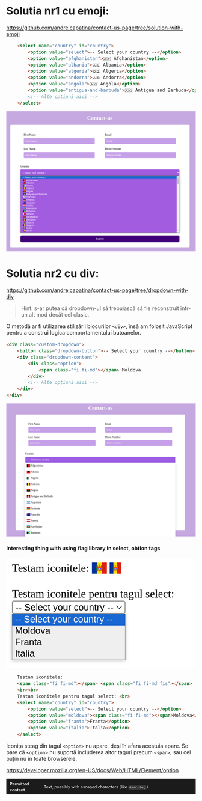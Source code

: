 # Solutia nr1 cu emoji: 
https://github.com/andreicapatina/contact-us-page/tree/solution-with-emoji

```HTML
    <select name="country" id="country">
        <option value="select">-- Select your country --</option>
        <option value="afghanistan">🇦🇫 Afghanistan</option>
        <option value="albania">🇦🇱 Albania</option>
        <option value="algeria">🇩🇿 Algeria</option>
        <option value="andorra">🇦🇩 Andorra</option>
        <option value="angola">🇦🇴 Angola</option>
        <option value="antigua-and-barbuda">🇦🇬 Antigua and Barbuda</option>
        <!-- Alte opțiuni aici -->
    </select>
```

![screenshot](./images/preview2.png)

# Solutia nr2 cu div: 
https://github.com/andreicapatina/contact-us-page/tree/dropdown-with-div

>Hint: s-ar putea că dropdown-ul să trebuiască să fie reconstruit într-un alt mod decât cel clasic.

O metodă ar fi utilizarea stilizării blocurilor `<div>`, însă am folosit JavaScript pentru a construi logica comportamentului butoanelor.
```HTML
<div class="custom-dropdown">
    <button class="dropdown-button">-- Select your country --</button>
    <div class="dropdown-content">
        <div class="option">
            <span class="fi fi-md"></span> Moldova
        </div>
        <!-- Alte opțiuni aici -->
    </div>
</div>

```
![screenshot](./images/preview1.png)


#### Interesting thing with using flag library in select, obtion tags

![screenshot-with-test](./images/photo-with-test.png)

```HTML
    Testam iconitele:
    <span class="fi fi-md"></span> <span class="fi fi-md fis"></span>
    <br><br>
    Testam iconitele pentru tagul select: <br>
    <select name="country" id="country">
        <option value="select">-- Select your country --</option>
        <option value="moldova"><span class="fi fi-md"></span>Moldova</option>
        <option value="franta">Franta</option>
        <option value="italia">Italia</option>
    </select>
```

Iconița steag din tagul `<option>` nu apare, deși în afara acestuia apare. Se pare că `<option>` nu suportă includerea altor taguri precum `<span>`, sau cel puțin nu în toate browserele.

https://developer.mozilla.org/en-US/docs/Web/HTML/Element/option

![screenshot-with-permitted-content](./images/permitted-content.png)